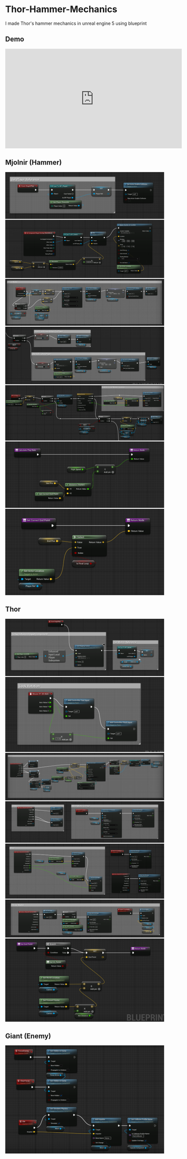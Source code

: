 # Thor-Hammer-Mechanics
I made Thor's hammer mechanics in unreal engine 5 using blueprint

## Demo
<iframe width="560" height="315" src="https://www.youtube.com/embed/5X7XcN8TM74" title="YouTube video player" frameborder="0" allow="accelerometer; autoplay; clipboard-write; encrypted-media; gyroscope; picture-in-picture; web-share" allowfullscreen></iframe>

## Mjolnir (Hammer)
<img src = "Media/Mjolnir/1.png"></img>
<img src = "Media/Mjolnir/2.png"></img>
<img src = "Media/Mjolnir/3.png"></img>
<img src = "Media/Mjolnir/4.png"></img>
<img src = "Media/Mjolnir/5.png"></img>
<img src = "Media/Mjolnir/6.png"></img>
<img src = "Media/Mjolnir/7.png"></img>

## Thor
<img src = "Media/Thor/1.png"></img>
<img src = "Media/Thor/2.png"></img>
<img src = "Media/Thor/3.png"></img>
<img src = "Media/Thor/4.png"></img>
<img src = "Media/Thor/5.png"></img>
<img src = "Media/Thor/6.png"></img>
<img src = "Media/Thor/7.png"></img>

## Giant (Enemy)
<img src = "Media/Enemy/1.png"></img>

